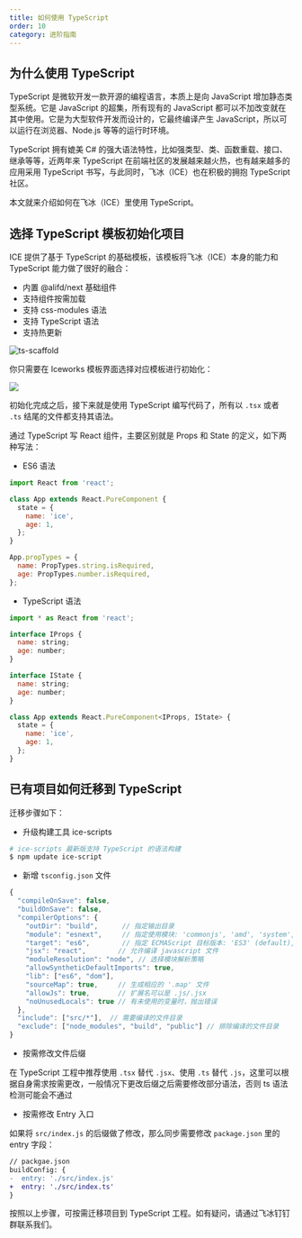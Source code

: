 ```yaml
---
title: 如何使用 TypeScript
order: 10
category: 进阶指南
---
```


## 为什么使用 TypeScript

TypeScript 是微软开发一款开源的编程语言，本质上是向 JavaScript 增加静态类型系统。它是 JavaScript 的超集，所有现有的 JavaScript 都可以不加改变就在其中使用。它是为大型软件开发而设计的，它最终编译产生 JavaScript，所以可以运行在浏览器、Node.js 等等的运行时环境。

TypeScript 拥有媲美 C# 的强大语法特性，比如强类型、类、函数重载、接口、继承等等，近两年来 TypeScript 在前端社区的发展越来越火热，也有越来越多的应用采用 TypeScript 书写，与此同时，飞冰（ICE）也在积极的拥抱 TypeScript 社区。

本文就来介绍如何在飞冰（ICE）里使用 TypeScript。

## 选择 TypeScript 模板初始化项目

ICE 提供了基于 TypeScript 的基础模板，该模板将飞冰（ICE）本身的能力和 TypeScript 能力做了很好的融合：

- 内置 @alifd/next 基础组件
- 支持组件按需加载
- 支持 css-modules 语法
- 支持 TypeScript 语法
- 支持热更新

![ts-scaffold](https://img.alicdn.com/tfs/TB1JfdIH9zqK1RjSZPxXXc4tVXa-2861-1568.png)

你只需要在 Iceworks 模板界面选择对应模板进行初始化：

![](https://img.alicdn.com/tfs/TB1.YxLHY2pK1RjSZFsXXaNlXXa-954-684.png)

初始化完成之后，接下来就是使用 TypeScript 编写代码了，所有以 `.tsx` 或者 `.ts` 结尾的文件都支持其语法。

通过 TypeScript 写 React 组件，主要区别就是 Props 和 State 的定义，如下两种写法：

- ES6 语法

```jsx
import React from 'react';

class App extends React.PureComponent {
  state = {
    name: 'ice',
    age: 1,
  };
}

App.propTypes = {
  name: PropTypes.string.isRequired,
  age: PropTypes.number.isRequired,
};
```

- TypeScript 语法

```jsx
import * as React from 'react';

interface IProps {
  name: string;
  age: number;
}

interface IState {
  name: string;
  age: number;
}

class App extends React.PureComponent<IProps, IState> {
  state = {
    name: 'ice',
    age: 1,
  };
}
```

## 已有项目如何迁移到 TypeScript

迁移步骤如下：

- 升级构建工具 ice-scripts

```bash
# ice-scripts 最新版支持 TypeScript 的语法构建
$ npm update ice-script
```

- 新增 `tsconfig.json` 文件

```js
{
  "compileOnSave": false,
  "buildOnSave": false,
  "compilerOptions": {
    "outDir": "build",      // 指定输出目录
    "module": "esnext",     // 指定使用模块: 'commonjs', 'amd', 'system', 'umd' or 'es2015'
    "target": "es6",        // 指定 ECMAScript 目标版本: 'ES3' (default), 'ES5', 'ES2015', 'ES2016', 'ES2017', or 'ESNEXT'
    "jsx": "react",        // 允许编译 javascript 文件
    "moduleResolution": "node", // 选择模块解析策略
    "allowSyntheticDefaultImports": true,
    "lib": ["es6", "dom"],
    "sourceMap": true,     // 生成相应的 '.map' 文件
    "allowJs": true,       // 扩展名可以是 .js/.jsx
    "noUnusedLocals": true // 有未使用的变量时，抛出错误
  },
  "include": ["src/*"],  // 需要编译的文件目录
  "exclude": ["node_modules", "build", "public"] // 排除编译的文件目录
}
```

- 按需修改文件后缀

在 TypeScript 工程中推荐使用 `.tsx` 替代 `.jsx`、使用 `.ts` 替代 `.js`，这里可以根据自身需求按需更改，一般情况下更改后缀之后需要修改部分语法，否则 ts 语法检测可能会不通过

- 按需修改 Entry 入口

如果将 `src/index.js` 的后缀做了修改，那么同步需要修改 `package.json` 里的 entry 字段：

```diff
// packgae.json
buildConfig: {
-  entry: './src/index.js'
+  entry: './src/index.ts'
}
```

按照以上步骤，可按需迁移项目到 TypeScript 工程。如有疑问，请通过飞冰钉钉群联系我们。
